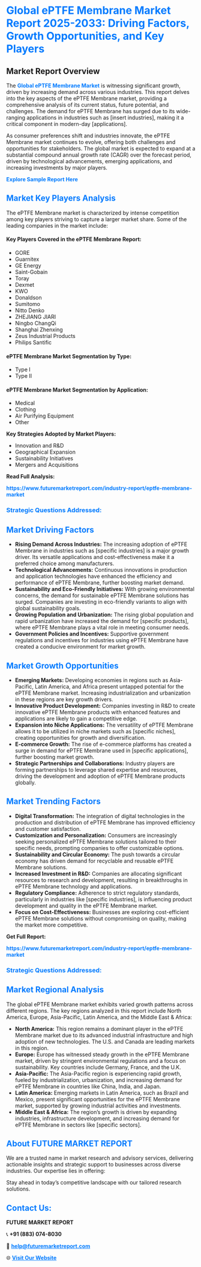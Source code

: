 <h1 style="color: #007BFF;">Global ePTFE Membrane Market Report 2025-2033: Driving Factors, Growth Opportunities, and Key Players</h1>

<section id="overview">
<h2>Market Report Overview</h2>
<p>The <a href="https://www.futuremarketreport.com/industry-report/eptfe-membrane-market" style="color: #007BFF; text-decoration: none;"><strong>Global ePTFE Membrane Market</strong></a> is witnessing significant growth, driven by increasing demand across various industries. This report delves into the key aspects of the ePTFE Membrane market, providing a comprehensive analysis of its current status, future potential, and challenges. The demand for ePTFE Membrane has surged due to its wide-ranging applications in industries such as [insert industries], making it a critical component in modern-day [applications].</p>
<p>As consumer preferences shift and industries innovate, the ePTFE Membrane market continues to evolve, offering both challenges and opportunities for stakeholders. The global market is expected to expand at a substantial compound annual growth rate (CAGR) over the forecast period, driven by technological advancements, emerging applications, and increasing investments by major players.</p>
</section>

<section id="overview">
<p><a href="https://www.futuremarketreport.com/request-sample/reportId=88498" style="color: #007BFF; text-decoration: none;"><strong>Explore Sample Report Here</strong></a></p>
</section>

<section id="key-players">
<h2 style="color: #007BFF;">Market Key Players Analysis</h2>
<p>The ePTFE Membrane market is characterized by intense competition among key players striving to capture a larger market share. Some of the leading companies in the market include:</p>
<h4>Key Players Covered in the ePTFE Membrane Report:</h4>
<ul><li>GORE</li><li>Guarnitex</li><li>GE Energy</li><li>Saint-Gobain</li><li>Toray</li><li>Dexmet</li><li>KWO</li><li>Donaldson</li><li>Sumitomo</li><li>Nitto Denko</li><li>ZHEJIANG JIARI</li><li>Ningbo ChangQi</li><li>Shanghai Zhenxing</li><li>Zeus Industrial Products</li><li>Philips Santific</li></ul>
<h4>ePTFE Membrane Market Segmentation by Type:</h4>
<ul><li>Type I</li><li>Type II</li></ul>

<h4>ePTFE Membrane Market Segmentation by Application:</h4>
<ul><li>Medical</li><li>Clothing</li><li>Air Purifying Equipment</li><li>Other</li></ul>
<p><strong>Key Strategies Adopted by Market Players:</strong></p>
<ul>
<li>Innovation and R&D</li>
<li>Geographical Expansion</li>
<li>Sustainability Initiatives</li>
<li>Mergers and Acquisitions</li>
</ul>
</section>

<section>
<p><strong>Read Full Analysis: </strong></p><a href="https://www.futuremarketreport.com/industry-report/eptfe-membrane-market" style="color: #007BFF; text-decoration: none;"><strong>https://www.futuremarketreport.com/industry-report/eptfe-membrane-market</strong></a>
<h3 style="color: #007BFF;">Strategic Questions Addressed:</h3>
</section>

<section id="driving-factors">
<h2 style="color: #007BFF;">Market Driving Factors</h2>
<ul>
<li><strong>Rising Demand Across Industries:</strong> The increasing adoption of ePTFE Membrane in industries such as [specific industries] is a major growth driver. Its versatile applications and cost-effectiveness make it a preferred choice among manufacturers.</li>
<li><strong>Technological Advancements:</strong> Continuous innovations in production and application technologies have enhanced the efficiency and performance of ePTFE Membrane, further boosting market demand.</li>
<li><strong>Sustainability and Eco-Friendly Initiatives:</strong> With growing environmental concerns, the demand for sustainable ePTFE Membrane solutions has surged. Companies are investing in eco-friendly variants to align with global sustainability goals.</li>
<li><strong>Growing Population and Urbanization:</strong> The rising global population and rapid urbanization have increased the demand for [specific products], where ePTFE Membrane plays a vital role in meeting consumer needs.</li>
<li><strong>Government Policies and Incentives:</strong> Supportive government regulations and incentives for industries using ePTFE Membrane have created a conducive environment for market growth.</li>
</ul>
</section>

<section id="growth-opportunities">
<h2 style="color: #007BFF;">Market Growth Opportunities</h2>
<ul>
<li><strong>Emerging Markets:</strong> Developing economies in regions such as Asia-Pacific, Latin America, and Africa present untapped potential for the ePTFE Membrane market. Increasing industrialization and urbanization in these regions are key growth drivers.</li>
<li><strong>Innovative Product Development:</strong> Companies investing in R&D to create innovative ePTFE Membrane products with enhanced features and applications are likely to gain a competitive edge.</li>
<li><strong>Expansion into Niche Applications:</strong> The versatility of ePTFE Membrane allows it to be utilized in niche markets such as [specific niches], creating opportunities for growth and diversification.</li>
<li><strong>E-commerce Growth:</strong> The rise of e-commerce platforms has created a surge in demand for ePTFE Membrane used in [specific applications], further boosting market growth.</li>
<li><strong>Strategic Partnerships and Collaborations:</strong> Industry players are forming partnerships to leverage shared expertise and resources, driving the development and adoption of ePTFE Membrane products globally.</li>
</ul>
</section>

<section id="trending-factors">
<h2 style="color: #007BFF;">Market Trending Factors</h2>
<ul>
<li><strong>Digital Transformation:</strong> The integration of digital technologies in the production and distribution of ePTFE Membrane has improved efficiency and customer satisfaction.</li>
<li><strong>Customization and Personalization:</strong> Consumers are increasingly seeking personalized ePTFE Membrane solutions tailored to their specific needs, prompting companies to offer customizable options.</li>
<li><strong>Sustainability and Circular Economy:</strong> The push towards a circular economy has driven demand for recyclable and reusable ePTFE Membrane solutions.</li>
<li><strong>Increased Investment in R&D:</strong> Companies are allocating significant resources to research and development, resulting in breakthroughs in ePTFE Membrane technology and applications.</li>
<li><strong>Regulatory Compliance:</strong> Adherence to strict regulatory standards, particularly in industries like [specific industries], is influencing product development and quality in the ePTFE Membrane market.</li>
<li><strong>Focus on Cost-Effectiveness:</strong> Businesses are exploring cost-efficient ePTFE Membrane solutions without compromising on quality, making the market more competitive.</li>
</ul>
</section>

<section>
<p><strong>Get Full Report: </strong></p><a href="https://www.futuremarketreport.com/industry-report/eptfe-membrane-market" style="color: #007BFF; text-decoration: none;"><strong>https://www.futuremarketreport.com/industry-report/eptfe-membrane-market</strong></a>
<h3 style="color: #007BFF;">Strategic Questions Addressed:</h3>
</section>


<section id="regional-analysis">
<h2 style="color: #007BFF;">Market Regional Analysis</h2>
<p>The global ePTFE Membrane market exhibits varied growth patterns across different regions. The key regions analyzed in this report include North America, Europe, Asia-Pacific, Latin America, and the Middle East & Africa:</p>
<ul>
<li><strong>North America:</strong> This region remains a dominant player in the ePTFE Membrane market due to its advanced industrial infrastructure and high adoption of new technologies. The U.S. and Canada are leading markets in this region.</li>
<li><strong>Europe:</strong> Europe has witnessed steady growth in the ePTFE Membrane market, driven by stringent environmental regulations and a focus on sustainability. Key countries include Germany, France, and the U.K.</li>
<li><strong>Asia-Pacific:</strong> The Asia-Pacific region is experiencing rapid growth, fueled by industrialization, urbanization, and increasing demand for ePTFE Membrane in countries like China, India, and Japan.</li>
<li><strong>Latin America:</strong> Emerging markets in Latin America, such as Brazil and Mexico, present significant opportunities for the ePTFE Membrane market, supported by growing industrial activities and investments.</li>
<li><strong>Middle East & Africa:</strong> The region’s growth is driven by expanding industries, infrastructure development, and increasing demand for ePTFE Membrane in sectors like [specific sectors].</li>
</ul>
</section>

<footer>
<h2 style="color: #007BFF;">About FUTURE MARKET REPORT</h2>
<p>We are a trusted name in market research and advisory services, delivering actionable insights and strategic support to businesses across diverse industries. Our expertise lies in offering:</p>

<p>Stay ahead in today’s competitive landscape with our tailored research solutions.</p>

<h2 style="color: #007BFF;">Contact Us:</h2>
<p><strong>FUTURE MARKET REPORT</strong></p>
<p>📞 <strong>+91 (883) 074-8030</strong></p>
<p>📧 <strong><a href="mailto:help@futuremarketreport.com" style="color: #007BFF;">help@futuremarketreport.com</a></strong></p>
<p>🌐 <strong><a href="https://www.futuremarketreport.com/" style="color: #007BFF;">Visit Our Website</a></strong></p>
</footer>